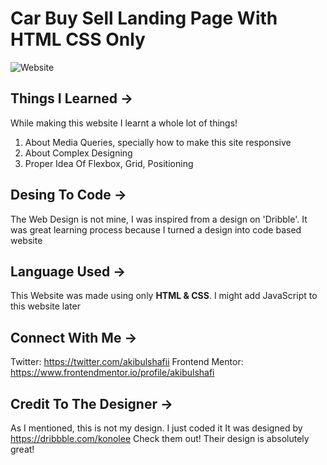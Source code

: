 # Car Buy Sell Landing Page With HTML CSS Only

![Website](https://github.com/akibulshafi/Car-Buy-Sell-Landing-Page-With-HTML-CSS-Only/assets/162458122/14c3777a-4a83-4390-917b-4940f5516e1f)


## Things I Learned ->

While making this website I learnt a whole lot of things!

  1. About Media Queries, specially how to make this site responsive
  2. About Complex Designing
  3. Proper Idea Of Flexbox, Grid, Positioning

## Desing To Code ->

The Web Design is not mine, I was inspired from a design on 'Dribble'. It was great learning process because I turned a design into code based website

## Language Used ->

This Website was made using only **HTML & CSS**.
I might add JavaScript to this website later

## Connect With Me ->

Twitter: https://twitter.com/akibulshafii
Frontend Mentor: https://www.frontendmentor.io/profile/akibulshafi

## Credit To The Designer ->

As I mentioned, this is not my design. I just coded it
It was designed by https://dribbble.com/konolee
Check them out! Their design is absolutely great!


